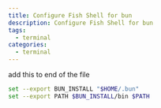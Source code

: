 ```yaml
---
title: Configure Fish Shell for bun
description: Configure Fish Shell for bun
tags:
  - terminal
categories:
  - terminal
---
```


add this to end of the file

```bash title="/Users/<username>/.config/fish/config.fish"
set --export BUN_INSTALL "$HOME/.bun"
set --export PATH $BUN_INSTALL/bin $PATH
```
